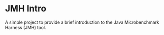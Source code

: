 # JMH Intro
A simple project to provide a brief introduction to the Java Microbenchmark Harness (JMH) tool.
